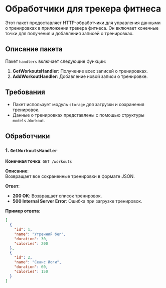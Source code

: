 # Обработчики для трекера фитнеса

Этот пакет предоставляет HTTP-обработчики для управления данными о тренировках в приложении трекера фитнеса. Он включает конечные точки для получения и добавления записей о тренировках.

## Описание пакета

Пакет `handlers` включает следующие функции:
1. **GetWorkoutsHandler**: Получение всех записей о тренировках.
2. **AddWorkoutHandler**: Добавление новой записи о тренировке.

## Требования

- Пакет использует модуль `storage` для загрузки и сохранения тренировок.
- Данные о тренировках представлены с помощью структуры `models.Workout`.

## Обработчики

### 1. `GetWorkoutsHandler`

**Конечная точка**: `GET /workouts`

**Описание**:  
Возвращает все сохраненные тренировки в формате JSON.

**Ответ**:
- **200 OK**: Возвращает список тренировок.
- **500 Internal Server Error**: Ошибка при загрузке тренировок.

**Пример ответа**:
```json
[
  {
    "id": 1,
    "name": "Утренний бег",
    "duration": 30,
    "calories": 200
  },
  {
    "id": 2,
    "name": "Сеанс йоги",
    "duration": 60,
    "calories": 150
  }
]
